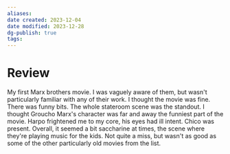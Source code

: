 ```yaml
---
aliases: 
date created: 2023-12-04
date modified: 2023-12-28
dg-publish: true
tags: 
---
```


# Review

My first Marx brothers movie. I was vaguely aware of them, but wasn't particularly familiar with any of their work. I thought the movie was fine. There was funny bits. The whole stateroom scene was the standout. I thought Groucho Marx's character was far and away the funniest part of the movie. Harpo frightened me to my core, his eyes had ill intent. Chico was present. Overall, it seemed a bit saccharine at times, the scene where they're playing music for the kids. Not quite a miss, but wasn't as good as some of the other particularly old movies from the list.
